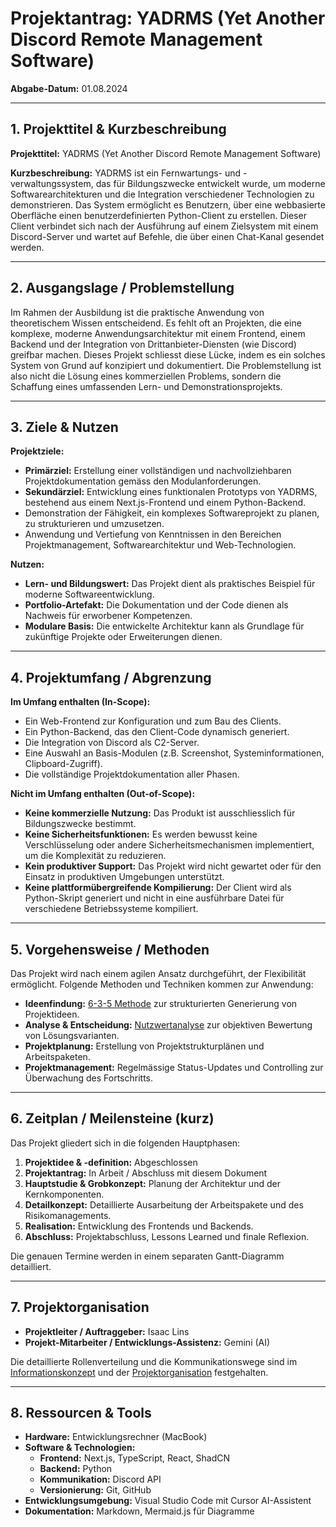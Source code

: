 # Projektantrag: YADRMS (Yet Another Discord Remote Management Software)

**Abgabe-Datum:** 01.08.2024

---

## 1. Projekttitel & Kurzbeschreibung

**Projekttitel:** YADRMS (Yet Another Discord Remote Management Software)

**Kurzbeschreibung:**
YADRMS ist ein Fernwartungs- und -verwaltungssystem, das für Bildungszwecke entwickelt wurde, um moderne Softwarearchitekturen und die Integration verschiedener Technologien zu demonstrieren. Das System ermöglicht es Benutzern, über eine webbasierte Oberfläche einen benutzerdefinierten Python-Client zu erstellen. Dieser Client verbindet sich nach der Ausführung auf einem Zielsystem mit einem Discord-Server und wartet auf Befehle, die über einen Chat-Kanal gesendet werden.

---

## 2. Ausgangslage / Problemstellung

Im Rahmen der Ausbildung ist die praktische Anwendung von theoretischem Wissen entscheidend. Es fehlt oft an Projekten, die eine komplexe, moderne Anwendungsarchitektur mit einem Frontend, einem Backend und der Integration von Drittanbieter-Diensten (wie Discord) greifbar machen. Dieses Projekt schliesst diese Lücke, indem es ein solches System von Grund auf konzipiert und dokumentiert. Die Problemstellung ist also nicht die Lösung eines kommerziellen Problems, sondern die Schaffung eines umfassenden Lern- und Demonstrationsprojekts.

---

## 3. Ziele & Nutzen

**Projektziele:**

- **Primärziel:** Erstellung einer vollständigen und nachvollziehbaren Projektdokumentation gemäss den Modulanforderungen.
- **Sekundärziel:** Entwicklung eines funktionalen Prototyps von YADRMS, bestehend aus einem Next.js-Frontend und einem Python-Backend.
- Demonstration der Fähigkeit, ein komplexes Softwareprojekt zu planen, zu strukturieren und umzusetzen.
- Anwendung und Vertiefung von Kenntnissen in den Bereichen Projektmanagement, Softwarearchitektur und Web-Technologien.

**Nutzen:**

- **Lern- und Bildungswert:** Das Projekt dient als praktisches Beispiel für moderne Softwareentwicklung.
- **Portfolio-Artefakt:** Die Dokumentation und der Code dienen als Nachweis für erworbener Kompetenzen.
- **Modulare Basis:** Die entwickelte Architektur kann als Grundlage für zukünftige Projekte oder Erweiterungen dienen.

---

## 4. Projektumfang / Abgrenzung

**Im Umfang enthalten (In-Scope):**

- Ein Web-Frontend zur Konfiguration und zum Bau des Clients.
- Ein Python-Backend, das den Client-Code dynamisch generiert.
- Die Integration von Discord als C2-Server.
- Eine Auswahl an Basis-Modulen (z.B. Screenshot, Systeminformationen, Clipboard-Zugriff).
- Die vollständige Projektdokumentation aller Phasen.

**Nicht im Umfang enthalten (Out-of-Scope):**

- **Keine kommerzielle Nutzung:** Das Produkt ist ausschliesslich für Bildungszwecke bestimmt.
- **Keine Sicherheitsfunktionen:** Es werden bewusst keine Verschlüsselung oder andere Sicherheitsmechanismen implementiert, um die Komplexität zu reduzieren.
- **Kein produktiver Support:** Das Projekt wird nicht gewartet oder für den Einsatz in produktiven Umgebungen unterstützt.
- **Keine plattformübergreifende Kompilierung:** Der Client wird als Python-Skript generiert und nicht in eine ausführbare Datei für verschiedene Betriebssysteme kompiliert.

---

## 5. Vorgehensweise / Methoden

Das Projekt wird nach einem agilen Ansatz durchgeführt, der Flexibilität ermöglicht. Folgende Methoden und Techniken kommen zur Anwendung:

- **Ideenfindung:** [6-3-5 Methode](mdc:635_Methode_Ideenfindung.md) zur strukturierten Generierung von Projektideen.
- **Analyse & Entscheidung:** [Nutzwertanalyse](mdc:Nutzwertanalyse.md) zur objektiven Bewertung von Lösungsvarianten.
- **Projektplanung:** Erstellung von Projektstrukturplänen und Arbeitspaketen.
- **Projektmanagement:** Regelmässige Status-Updates und Controlling zur Überwachung des Fortschritts.

---

## 6. Zeitplan / Meilensteine (kurz)

Das Projekt gliedert sich in die folgenden Hauptphasen:

1.  **Projektidee & -definition:** Abgeschlossen
2.  **Projektantrag:** In Arbeit / Abschluss mit diesem Dokument
3.  **Hauptstudie & Grobkonzept:** Planung der Architektur und der Kernkomponenten.
4.  **Detailkonzept:** Detaillierte Ausarbeitung der Arbeitspakete und des Risikomanagements.
5.  **Realisation:** Entwicklung des Frontends und Backends.
6.  **Abschluss:** Projektabschluss, Lessons Learned und finale Reflexion.

Die genauen Termine werden in einem separaten Gantt-Diagramm detailliert.

---

## 7. Projektorganisation

- **Projektleiter / Auftraggeber:** Isaac Lins
- **Projekt-Mitarbeiter / Entwicklungs-Assistenz:** Gemini (AI)

Die detaillierte Rollenverteilung und die Kommunikationswege sind im [Informationskonzept](mdc:Projektkommunikationskonzept.md) und der [Projektorganisation](mdc:Projektorganisation_final.md) festgehalten.

---

## 8. Ressourcen & Tools

- **Hardware:** Entwicklungsrechner (MacBook)
- **Software & Technologien:**
  - **Frontend:** Next.js, TypeScript, React, ShadCN
  - **Backend:** Python
  - **Kommunikation:** Discord API
  - **Versionierung:** Git, GitHub
- **Entwicklungsumgebung:** Visual Studio Code mit Cursor AI-Assistent
- **Dokumentation:** Markdown, Mermaid.js für Diagramme
